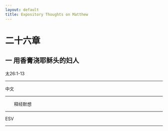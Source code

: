 ```yaml
---
layout: default
title: Expository Thoughts on Matthew
---
```


# 二十六章 

## 一 用香膏浇耶稣头的妇人

太26:1-13

***

中文<br>

***

&emsp;&emsp;释经默想

***

ESV

***
